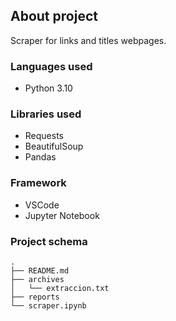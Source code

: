 ## **About project**

Scraper for links and titles webpages.

### **Languages used**

- Python 3.10

### **Libraries used** 

- Requests
- BeautifulSoup
- Pandas 

### **Framework** 

- VSCode
- Jupyter Notebook

### **Project schema**

```
.
├── README.md
├── archives
│   └── extraccion.txt
├── reports
└── scraper.ipynb
```
